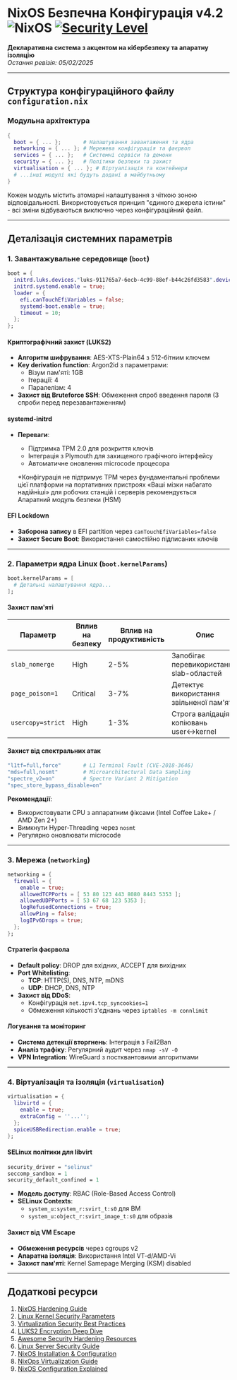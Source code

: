 # NixOS Безпечна Конфігурація v4.2 ![NixOS](https://img.shields.io/badge/NixOS-24.11-blue.svg) [![Security Level](https://img.shields.io/badge/SECURITY-Paranoic-red)](https://nixos.org/security)

**Декларативна система з акцентом на кібербезпеку та апаратну ізоляцію**  
*Остання ревізія: 05/02/2025*

---

## Структура конфігураційного файлу `configuration.nix`

### Модульна архітектура
```nix
{
  boot = { ... };       # Налаштування завантаження та ядра
  networking = { ... }; # Мережева конфігурація та фаєрвол
  services = { ... };   # Системні сервіси та демони
  security = { ... };   # Політики безпеки та захист
  virtualisation = { ... }; # Віртуалізація та контейнери
  # ...інші модулі які будуть додані в майбутньому
}
```
Кожен модуль містить атомарні налаштування з чіткою зоною відповідальності. Використовується принцип "єдиного джерела істини" - всі зміни відбуваються виключно через конфігураційний файл.

---

## Деталізація системних параметрів

### 1. Завантажувальне середовище (`boot`)
```nix
boot = {
  initrd.luks.devices."luks-911765a7-6ecb-4c99-88ef-b44c26fd3583".device = "/dev/disk/by-uuid/911765a7-6ecb-4c99-88ef-b44c26fd3583";
  initrd.systemd.enable = true;
  loader = {
    efi.canTouchEfiVariables = false;
    systemd-boot.enable = true;
    timeout = 10;
  };
};
```

#### Криптографічний захист (LUKS2)
- **Алгоритм шифрування**: AES-XTS-Plain64 з 512-бітним ключем
- **Key derivation function**: Argon2id з параметрами:
  - Візум пам'яті: 1GB
  - Ітерації: 4
  - Паралелізм: 4
- **Захист від Bruteforce SSH**: Обмеження спроб введення пароля (3 спроби перед перезавантаженням)

#### systemd-initrd 
- **Переваги**:
  - Підтримка TPM 2.0 для розкриття ключів
  - Інтеграція з Plymouth для захищеного графічного інтерфейсу
  - Автоматичне оновлення microcode процесора
  
  *Конфігурація не підтримує TPM через фундаментальні проблеми цієї платформи на портативних пристроях «Ваші мізки набагато надійніші» для робочих станцій і серверів рекомендується Апаратний модуль безпеки (HSM)

#### EFI Lockdown
- **Заборона запису** в EFI partition через `canTouchEfiVariables=false`
- **Захист Secure Boot**: Використання самостійно підписаних ключів

---

### 2. Параметри ядра Linux (`boot.kernelParams`)
```nix
boot.kernelParams = [
  # Детальні налаштування ядра...
];
```

#### Захист пам'яті
| Параметр           | Вплив на безпеку     | Вплив на продуктивність  | Опис |
|--------------------|----------------------|--------------------------|------|
| `slab_nomerge`     | High                 | 2-5%                     | Запобігає перевикористанню slab-областей |
| `page_poison=1`    | Critical             | 3-7%                     | Детектує використання звільненої пам'яті |
| `usercopy=strict`  | High                 | 1-3%                     | Строга валідація копіювань user↔kernel   |

#### Захист від спектральних атак
```nix
"l1tf=full,force"       # L1 Terminal Fault (CVE-2018-3646)
"mds=full,nosmt"        # Microarchitectural Data Sampling 
"spectre_v2=on"         # Spectre Variant 2 Mitigation
"spec_store_bypass_disable=on"
```
**Рекомендації**:  
- Використовувати CPU з аппаратним фіксами (Intel Coffee Lake+ / AMD Zen 2+)
- Вимкнути Hyper-Threading через `nosmt`
- Регулярно оновлювати microcode

---

### 3. Мережа (`networking`)
```nix
networking = {
  firewall = {
    enable = true;
    allowedTCPPorts = [ 53 80 123 443 8080 8443 5353 ];
    allowedUDPPorts = [ 53 67 68 123 5353 ];
    logRefusedConnections = true;
    allowPing = false;
    logIPv6Drops = true;
  };
};
```

#### Стратегія фаєрвола
- **Default policy**: DROP для вхідних, ACCEPT для вихідних
- **Port Whitelisting**:
  - **TCP**: HTTP(S), DNS, NTP, mDNS
  - **UDP**: DHCP, DNS, NTP
- **Захист від DDoS**: 
  - Конфігурація `net.ipv4.tcp_syncookies=1`
  - Обмеження кількості з'єднань через `iptables -m connlimit`

#### Логування та моніторинг
- **Система детекції вторгнень**: Інтеграція з Fail2Ban
- **Аналіз трафіку**: Регулярний аудит через `nmap -sV -O`
- **VPN Integration**: WireGuard з постквантовими алгоритмами

---

### 4. Віртуалізація та ізоляція (`virtualisation`)
```nix
virtualisation = {
  libvirtd = {
    enable = true;
    extraConfig = ''...'';
  };
  spiceUSBRedirection.enable = true;
};
```

#### SELinux політики для libvirt
```nix
security_driver = "selinux"
seccomp_sandbox = 1
security_default_confined = 1
```
- **Модель доступу**: RBAC (Role-Based Access Control)
- **SELinux Contexts**: 
  - `system_u:system_r:svirt_t:s0` для ВМ
  - `system_u:object_r:svirt_image_t:s0` для образів

#### Захист від VM Escape
- **Обмеження ресурсів** через cgroups v2
- **Апаратна ізоляція**: Використання Intel VT-d/AMD-Vi
- **Захист пам'яті**: Kernel Samepage Merging (KSM) disabled

---

## Додаткові ресурси
1. [NixOS Hardening Guide](https://nixos.wiki/wiki/Hardening)
2. [Linux Kernel Security Parameters](https://kernsec.org/wiki/index.php/Kernel_Self_Protection_Project)
3. [Virtualization Security Best Practices](https://libvirt.org/docs.html)
4. [LUKS2 Encryption Deep Dive](https://gitlab.com/cryptsetup/cryptsetup/-/wikis/FrequentlyAskedQuestions)
5. [Awesome Security Hardening Resources](https://github.com/decalage2/awesome-security-hardening)
6. [Linux Server Security Guide](https://github.com/imthenachoman/How-To-Secure-A-Linux-Server)
7. [NixOS Installation & Configuration](https://github.com/titanknis/Nixos-Installation-Guide)
8. [NixOps Virtualization Guide](https://nixos.wiki/wiki/NixOps/Virtualization)
9. [NixOS Configuration Explained](https://christitus.com/nixos-explained/)
